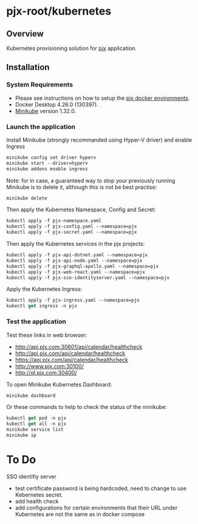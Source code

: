 # pjx-root/kubernetes

## Overview

Kubernetes provisioning solution for <a href='https://github.com/users/mikelau13/projects/1'>pjx</a> application.


## Installation
### System Requirements

- Please see instructions on how to setup the <a href='https://github.com/mikelau13/pjx-root/blob/master/README.md'>pjx docker environments</a>.
- Docker Desktop 4.26.0 (130397).
- <a href='https://minikube.sigs.k8s.io/'>Minikube</a> version 1.32.0.


### Launch the application

Install Minikube (strongly recommanded using Hyper-V driver) and enable Ingress
```ps
minikube config set driver hyperv
minikube start --driver=hyperv
minikube addons enable ingress
```

Note: for in case, a guaranteed way to stop your previously running Minikube is to delete it, although this is not be best practise:
```ps
minikube delete
```

Then apply the Kubernetes Namespace, Config and Secret:
```ps
kubectl apply -f pjx-namespace.yaml
kubectl apply -f pjx-config.yaml --namespace=pjx
kubectl apply -f pjx-secret.yaml --namespace=pjx
```

Then apply the Kubernetes services in the pjx projects:
```ps
kubectl apply -f pjx-api-dotnet.yaml --namespace=pjx
kubectl apply -f pjx-api-node.yaml --namespace=pjx
kubectl apply -f pjx-graphql-apollo.yaml --namespace=pjx
kubectl apply -f pjx-web-react.yaml --namespace=pjx
kubectl apply -f pjx-sso-identityserver.yaml --namespace=pjx
```

Apply the Kubernetes Ingress:
```ps
kubectl apply -f pjx-ingress.yaml --namespace=pjx
kubectl get ingress -n pjx
```

### Test the application

Test these links in web browser:
- http://api.pjx.com:30601/api/calendar/healthcheck
- http://api.pjx.com/api/calendar/healthcheck
- https://api.pjx.com/api/calendar/healthcheck
- http://www.pjx.com:30100/
- http://ql.pjx.com:30400/


To open Minikube Kubernetes Dashboard:
```ps
minikube dashboard
```

Or these commands to help to check the status of the minikube:
```ps
kubectl get pod -n pjx
kubectl get all -n pjx
minikube service list
minikube ip
```

# To Do

SSO identifiy server
- test certificate password is being hardcoded, need to change to use Kebernetes secret.
- add health check
- add configurations for certain environments that their URL under Kubernetes are not the same as in docker compose
